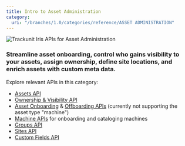 ```yaml
---
title: Intro to Asset Administration
category:
  uri: "/branches/1.0/categories/reference/ASSET ADMINISTRATION"
---
```


![Trackunit Iris APIs for Asset Administration](https://cdn.statically.io/gh/trackunit/developer-hub/master/api-docs/apis-asset-administration.png)

### Streamline asset onboarding, control who gains visibility to your assets, assign ownership, define site locations, and enrich assets with custom meta data.

Explore relevant APIs in this category:

- [Assets API](https://developers.trackunit.com/reference/assets-api-introduction)
- [Ownership & Visibility API](https://developers.trackunit.com/reference/ownership-visibility-api-intro)
- [Asset Onboarding](https://developers.trackunit.com/reference/onboardasset_v1) & [Offboarding APIs](https://developers.trackunit.com/reference/offboardasset_v1) (currently not supporting the asset type "machine")
- [Machine APIs](https://developers.trackunit.com/reference/machine-apis-intro) for onboarding and cataloging machines
- [Groups API](https://developers.trackunit.com/reference/getgroups)
- [Sites API](https://developers.trackunit.com/reference/sites-api-intro)
- [Custom Fields API](https://developers.trackunit.com/reference/custom-field-intro)
